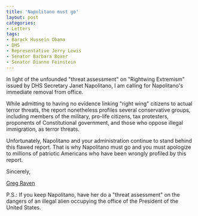```yaml
---
title: 'Napolitano must go'
layout: post
categories:
- Letters
tags:
- Barack Hussein Obama
- DHS
- Representative Jerry Lewis
- Senator Barbara Boxer
- Senator Dianne Feinstein
---
```


In light of the unfounded "threat assessment" on "Rightwing Extremism" issued by DHS Secretary Janet Napolitano, I am calling for Napolitano's immediate removal from office.

While admitting to having no evidence linking "right wing" citizens to actual terror threats, the report nonetheless profiles several conservative groups, including members of the military, pro-life citizens, tax protesters, proponents of Constitutional government, and those who oppose illegal immigration, as terror threats.

Unfortunately, Napolitano and your administration continue to stand behind this flawed report. That is why Napolitano must go and you must apologize to millions of patriotic Americans who have been wrongly profiled by this report.

Sincerely,

[Greg Raven](https://www.gregraven.org/)

P.S.: If you keep Napolitano, have her do a "threat assessment" on the dangers of an illegal alien occupying the office of the President of the United States.